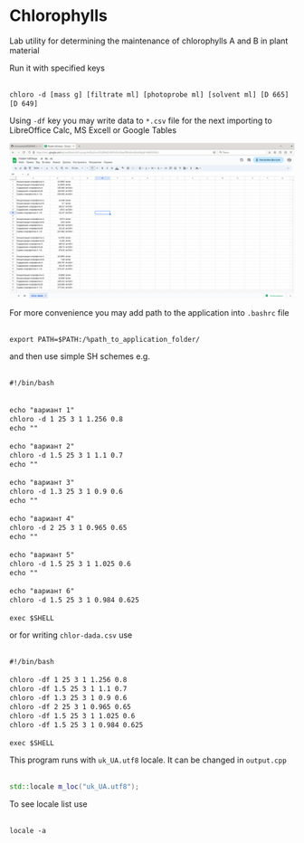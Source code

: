# Chlorophylls

Lab utility for determining the maintenance of chlorophylls A and B in plant material
  
Run it with specified keys

```
  
chloro -d [mass g] [filtrate ml] [photoprobe ml] [solvent ml] [D 665] [D 649]

```

Using `-df` key you may write data to `*.csv` file for the next importing to LibreOffice Calc, MS Excell or Google Tables

![Google table data import](/img/screen.png)

For more convenience you may add path to the application into `.bashrc` file

```

export PATH=$PATH:/%path_to_application_folder/

```

and then use simple SH schemes e.g.

```SH

#!/bin/bash


echo "вариант 1"
chloro -d 1 25 3 1 1.256 0.8
echo ""

echo "вариант 2"
chloro -d 1.5 25 3 1 1.1 0.7
echo ""

echo "вариант 3"
chloro -d 1.3 25 3 1 0.9 0.6
echo ""

echo "вариант 4"
chloro -d 2 25 3 1 0.965 0.65
echo ""

echo "вариант 5"
chloro -d 1.5 25 3 1 1.025 0.6
echo ""

echo "вариант 6"
chloro -d 1.5 25 3 1 0.984 0.625

exec $SHELL

```

or for writing `chlor-dada.csv` use

```SH

#!/bin/bash

chloro -df 1 25 3 1 1.256 0.8
chloro -df 1.5 25 3 1 1.1 0.7
chloro -df 1.3 25 3 1 0.9 0.6
chloro -df 2 25 3 1 0.965 0.65
chloro -df 1.5 25 3 1 1.025 0.6
chloro -df 1.5 25 3 1 0.984 0.625

exec $SHELL

```

This program runs with `uk_UA.utf8` locale. It can be changed in `output.cpp`

```C++

std::locale m_loc("uk_UA.utf8");

```

To see locale list use

```SH

locale -a

```
